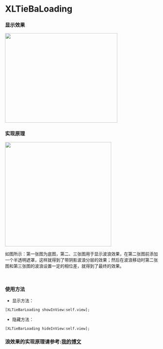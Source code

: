 # XLTieBaLoading

### 显示效果

<img src="https://github.com/mengxianliang/XLTieBaLoading/blob/master/Image/1.gif" width=370 height=295 />

### 实现原理

<img src="https://github.com/mengxianliang/XLTieBaLoading/blob/master/Image/explain.png" width=350 height=344 />

如图所示：第一张图为底图，第二、三张图用于显示波浪效果，在第二张图前添加一个半透明遮罩，这样就得到了带阴影波浪分层的效果；然后在波浪移动时第二张图和第三张图的波浪设置一定的相位差，就得到了最终的效果。

<br>

### 使用方法
* 显示方法：

```objc
[XLTieBarLoading showInView:self.view];
```
* 隐藏方法：

```objc
[XLTieBarLoading hideInView:self.view];
```

### 浪效果的实现原理请参考:[我的博文](http://blog.csdn.net/u013282507/article/details/53121556)
